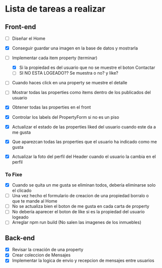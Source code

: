 # Lista de tareas a realizar

## Front-end

- [ ] Diseñar el Home
- [X] Conseguir guardar una imagen en la base de datos y mostrarla
- [ ] Implementar cada item property (terminar)
  - [X] Si la propiedad es del usuario que no se muestre el boton Contactar
  - [ ] SI NO ESTA LOGEADO?? Se muestra o no? y like?
- [ ] Cuando haces click en una property se muestre el detalle
- [ ] Mostrar todas las properties como items dentro de los publicados del usuario
- [X] Obtener todas las properties en el front
- [X] Controlar los labels del PropertyForm si no es un piso
- [X] Actualizar el estado de las properties liked del usuario cuando este da a me gusta
- [X] Que aparezcan todas las properties que el usuario ha indicado como me gusta
- [X] Actualizar la foto del perfil del Header cuando el usuario la cambia en el perfil


### To Fixe
- [X] Cuando se quita un me gusta se eliminan todos, debería eliminarse solo el clicado
- [ ] Una vez hecho el formulario de creacion de una propiedad borralo o que te mande al Home
- [ ] No se actualiza bien el boton de me gusta en cada carta de property
- [ ] No debería aparecer el boton de like si es la propiedad del usuario logeado
- [ ] Arreglar npm run build (No salen las imagenes de los inmuebles)
## Back-end

- [X] Revisar la creación de una property
- [X] Crear coleccion de Mensajes
- [X] Implementar la logica de envio y recepcion de mensajes entre usuarios